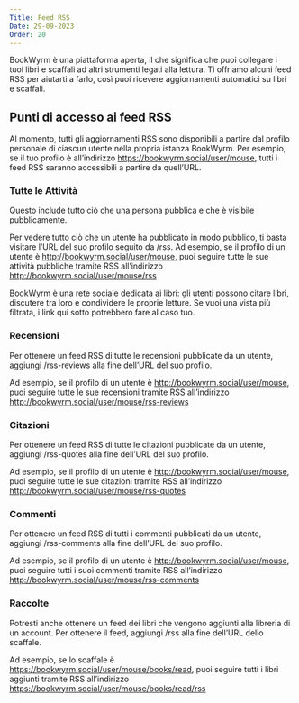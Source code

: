 ```yaml
---
Title: Feed RSS
Date: 29-09-2023
Order: 20
---
```


BookWyrm è una piattaforma aperta, il che significa che puoi collegare i tuoi libri e scaffali ad altri strumenti legati alla lettura. Ti offriamo alcuni feed RSS per aiutarti a farlo, così puoi ricevere aggiornamenti automatici su libri e scaffali.

## Punti di accesso ai feed RSS

Al momento, tutti gli aggiornamenti RSS sono disponibili a partire dal profilo personale di ciascun utente nella propria istanza BookWyrm. Per esempio, se il tuo profilo è all’indirizzo https://bookwyrm.social/user/mouse, tutti i feed RSS saranno accessibili a partire da quell’URL.

### Tutte le Attività

Questo include tutto ciò che una persona pubblica e che è visibile pubblicamente.

Per vedere tutto ciò che un utente ha pubblicato in modo pubblico, ti basta visitare l’URL del suo profilo seguito da /rss. Ad esempio, se il profilo di un utente è http://bookwyrm.social/user/mouse, puoi seguire tutte le sue attività pubbliche tramite RSS all’indirizzo http://bookwyrm.social/user/mouse/rss

BookWyrm è una rete sociale dedicata ai libri: gli utenti possono citare libri, discutere tra loro e condividere le proprie letture. Se vuoi una vista più filtrata, i link qui sotto potrebbero fare al caso tuo.

### Recensioni

Per ottenere un feed RSS di tutte le recensioni pubblicate da un utente, aggiungi /rss-reviews alla fine dell’URL del suo profilo.

Ad esempio, se il profilo di un utente è http://bookwyrm.social/user/mouse, puoi seguire tutte le sue recensioni tramite RSS all’indirizzo http://bookwyrm.social/user/mouse/rss-reviews

### Citazioni

Per ottenere un feed RSS di tutte le citazioni pubblicate da un utente, aggiungi /rss-quotes alla fine dell’URL del suo profilo.

Ad esempio, se il profilo di un utente è http://bookwyrm.social/user/mouse, puoi seguire tutte le sue citazioni tramite RSS all’indirizzo http://bookwyrm.social/user/mouse/rss-quotes

### Commenti

Per ottenere un feed RSS di tutti i commenti pubblicati da un utente, aggiungi /rss-comments alla fine dell’URL del suo profilo.

Ad esempio, se il profilo di un utente è http://bookwyrm.social/user/mouse, puoi seguire tutti i suoi commenti tramite RSS all’indirizzo http://bookwyrm.social/user/mouse/rss-comments

### Raccolte

Potresti anche ottenere un feed dei libri che vengono aggiunti alla libreria di un account. Per ottenere il feed, aggiungi /rss alla fine dell’URL dello scaffale.

Ad esempio, se lo scaffale è https://bookwyrm.social/user/mouse/books/read, puoi seguire tutti i libri aggiunti tramite RSS all’indirizzo https://bookwyrm.social/user/mouse/books/read/rss
